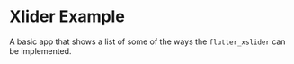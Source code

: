 # Xlider Example

A basic app that shows a list of some of the ways the  `flutter_xslider` can be implemented.
